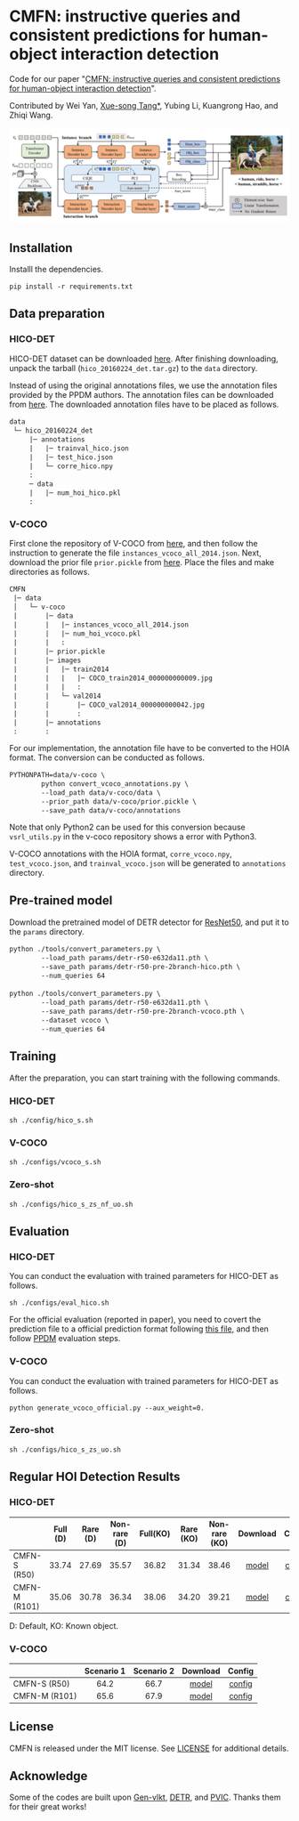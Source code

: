 # CMFN: instructive queries and consistent predictions for human-object interaction detection
Code for our paper "[CMFN: instructive queries and consistent predictions for human-object interaction detection]()".

Contributed by Wei Yan, [Xue-song Tang*](https://web.dhu.edu.cn/cist/2016/0428/c20585a145693/page.htm), Yubing Li, Kuangrong Hao, and Zhiqi Wang.

![](paper_images/intro.png)

## Installation
Installl the dependencies.
```
pip install -r requirements.txt
```
## Data preparation

### HICO-DET
HICO-DET dataset can be downloaded [here](https://drive.google.com/open?id=1QZcJmGVlF9f4h-XLWe9Gkmnmj2z1gSnk). After finishing downloading, unpack the tarball (`hico_20160224_det.tar.gz`) to the `data` directory.

Instead of using the original annotations files, we use the annotation files provided by the PPDM authors. The annotation files can be downloaded from [here](https://drive.google.com/open?id=1WI-gsNLS-t0Kh8TVki1wXqc3y2Ow1f2R). The downloaded annotation files have to be placed as follows.
```
data
 └─ hico_20160224_det
     |─ annotations
     |   |─ trainval_hico.json
     |   |─ test_hico.json
     |   └─ corre_hico.npy
     :
     ─ data
     |   |─ num_hoi_hico.pkl
     :
```

### V-COCO
First clone the repository of V-COCO from [here](https://github.com/s-gupta/v-coco), and then follow the instruction to generate the file `instances_vcoco_all_2014.json`. Next, download the prior file `prior.pickle` from [here](https://drive.google.com/drive/folders/10uuzvMUCVVv95-xAZg5KS94QXm7QXZW4). Place the files and make directories as follows.
```
CMFN
 |─ data
 │   └─ v-coco
 |       |─ data
 |       |   |─ instances_vcoco_all_2014.json
 |       |   |─ num_hoi_vcoco.pkl
 |       |   :
 |       |─ prior.pickle
 |       |─ images
 |       |   |─ train2014
 |       |   |   |─ COCO_train2014_000000000009.jpg
 |       |   |   :
 |       |   └─ val2014
 |       |       |─ COCO_val2014_000000000042.jpg
 |       |       :
 |       |─ annotations
 :       :
```
For our implementation, the annotation file have to be converted to the HOIA format. The conversion can be conducted as follows.
```
PYTHONPATH=data/v-coco \
        python convert_vcoco_annotations.py \
        --load_path data/v-coco/data \
        --prior_path data/v-coco/prior.pickle \
        --save_path data/v-coco/annotations
```
Note that only Python2 can be used for this conversion because `vsrl_utils.py` in the v-coco repository shows a error with Python3.

V-COCO annotations with the HOIA format, `corre_vcoco.npy`, `test_vcoco.json`, and `trainval_vcoco.json` will be generated to `annotations` directory.



## Pre-trained model
Download the pretrained model of DETR detector for [ResNet50](https://dl.fbaipublicfiles.com/detr/detr-r50-e632da11.pth), and put it to the `params` directory.
```
python ./tools/convert_parameters.py \
        --load_path params/detr-r50-e632da11.pth \
        --save_path params/detr-r50-pre-2branch-hico.pth \
        --num_queries 64

python ./tools/convert_parameters.py \
        --load_path params/detr-r50-e632da11.pth \
        --save_path params/detr-r50-pre-2branch-vcoco.pth \
        --dataset vcoco \
        --num_queries 64
```

## Training
After the preparation, you can start training with the following commands.
### HICO-DET
```
sh ./config/hico_s.sh
```

### V-COCO
```
sh ./configs/vcoco_s.sh
```
### Zero-shot
```
sh ./configs/hico_s_zs_nf_uo.sh
```

## Evaluation

### HICO-DET
You can conduct the evaluation with trained parameters for HICO-DET as follows.
```
sh ./configs/eval_hico.sh
```

For the official evaluation (reported in paper), you need to covert the prediction file to a official prediction format following [this file](./tools/covert_annot_for_official_eval.py), and then follow [PPDM](https://github.com/YueLiao/PPDM) evaluation steps.
### V-COCO
You can conduct the evaluation with trained parameters for HICO-DET as follows.
```
python generate_vcoco_official.py --aux_weight=0.
```

### Zero-shot
```
sh ./configs/hico_s_zs_uo.sh
```

## Regular HOI Detection Results

### HICO-DET
|                    | Full (D) |Rare (D)|Non-rare (D)|Full(KO)|Rare (KO)|Non-rare (KO)|Download| Conifg|
|:-------------------|:--------:| :---: | :---: | :---: |:-------:|:-----------:| :---: | :---: |
| CMFN-S (R50)   |  33.74   | 27.69 |35.57 | 36.82|  31.34  |    38.46    | [model](https://pan.baidu.com/s/1s-KqUpN9pAlz1KpXoCX0vg) | [config](./configs/hico_s.sh)|
| CMFN-M (R101) |  35.06   | 30.78|  36.34|  38.06|  34.20  |  39.21 | [model](https://pan.baidu.com/s/1S9LpblfcvmLU_vVQWsOH2g) |[config](./configs/hico_s.sh)|

D: Default, KO: Known object.


### V-COCO
| | Scenario 1 | Scenario 2 | Download | Config | 
| :--- | :---: | :---: | :---: | :---: |
|CMFN-S (R50)| 64.2| 66.7 | [model](https://pan.baidu.com/s/1hmz7s3mAxg2-oios-JT-7g) |[config](./configs/vcoco_s.sh) |
|CMFN-M (R101)| 65.6 |67.9 | [model](https://pan.baidu.com/s/1K-tyOgGsJoOmKeIQQMw8ng) |[config](./configs/vcoco_l.sh) |


## License
CMFN is released under the MIT license. See [LICENSE](./LICENSE) for additional details.

## Acknowledge
Some of the codes are built upon [Gen-vlkt](https://github.com/YueLiao/gen-vlkt), [DETR](https://github.com/facebookresearch/detr), and [PVIC](https://github.com/fredzzhang/pvic). Thanks them for their great works!

